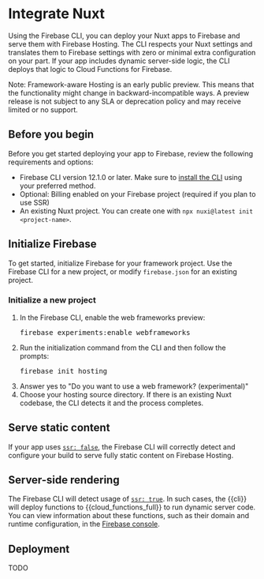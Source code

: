 # Integrate Nuxt

Using the Firebase CLI, you can deploy your Nuxt apps to Firebase and
serve them with Firebase Hosting. The CLI respects your Nuxt settings and
translates them to Firebase settings with zero or minimal extra configuration on
your part. If your app includes dynamic server-side logic, the CLI deploys that
logic to Cloud Functions for Firebase.

Note: Framework-aware Hosting is an early public preview. This means
that the functionality might change in backward-incompatible ways. A preview
release is not subject to any SLA or deprecation policy and may receive limited
or no support.

## Before you begin

Before you get started deploying your app to Firebase,
review the following requirements and options:

- Firebase CLI version 12.1.0 or later. Make sure to
  [install the CLI](/docs/cli#install_the_firebase_cli)
  using your preferred method.
- Optional: Billing enabled on your Firebase project
  (required if you plan to use SSR)
- An existing Nuxt project. You can create one with `npx nuxi@latest init <project-name>`.


## Initialize Firebase

To get started, initialize Firebase for your framework project.
Use the Firebase CLI for a new project, or modify `firebase.json` for an
existing project.

### Initialize a new project

1. In the Firebase CLI, enable the web frameworks preview:
   <pre class="devsite-terminal">firebase experiments:enable webframeworks</pre>
2. Run the initialization command from the CLI and then follow the prompts:
   <pre class="devsite-terminal">firebase init hosting</pre>
3.  Answer yes to "Do you want to use a web framework? (experimental)"
4.  Choose your hosting source directory.
    If there is an existing Nuxt codebase,
    the CLI detects it and the process completes.

## Serve static content

If your app uses [`ssr: false`](https://nuxt.com/docs/api/configuration/nuxt-config#ssr), 
the Firebase CLI will correctly detect and configure your build to serve fully
static content on Firebase Hosting.

## Server-side rendering

The Firebase CLI will detect usage of [`ssr: true`](https://nuxt.com/docs/api/configuration/nuxt-config#ssr). 
In such cases, the {{cli}} will deploy functions to {{cloud_functions_full}} to run dynamic 
server code. You can view information about these functions, such as their domain and runtime
configuration, in the [Firebase console](https://console.firebase.google.com/project/_/functions).

## Deployment

TODO
